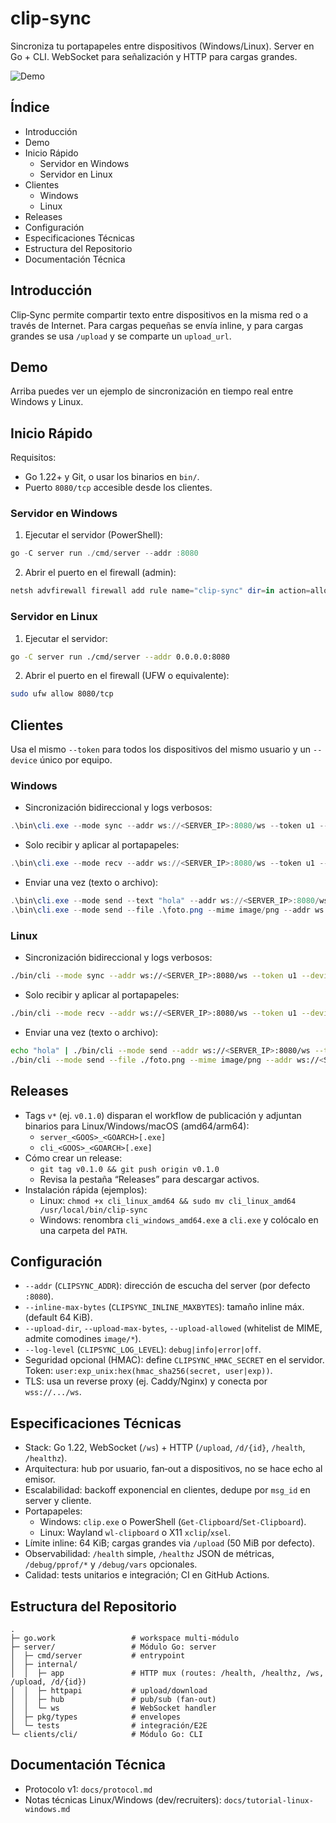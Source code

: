 # clip-sync

Sincroniza tu portapapeles entre dispositivos (Windows/Linux). Server en Go + CLI. WebSocket para señalización y HTTP para cargas grandes.

![Demo](demos/clip-sync-demo.gif)

## Índice
- Introducción
- Demo
- Inicio Rápido
  - Servidor en Windows
  - Servidor en Linux
- Clientes
  - Windows
  - Linux
- Releases
- Configuración
- Especificaciones Técnicas
- Estructura del Repositorio
- Documentación Técnica

## Introducción
Clip‑Sync permite compartir texto entre dispositivos en la misma red o a través de Internet. Para cargas pequeñas se envía inline, y para cargas grandes se usa `/upload` y se comparte un `upload_url`.

## Demo
Arriba puedes ver un ejemplo de sincronización en tiempo real entre Windows y Linux.

## Inicio Rápido

Requisitos:
- Go 1.22+ y Git, o usar los binarios en `bin/`.
- Puerto `8080/tcp` accesible desde los clientes.

### Servidor en Windows
1) Ejecutar el servidor (PowerShell):
```powershell
go -C server run ./cmd/server --addr :8080
```
2) Abrir el puerto en el firewall (admin):
```powershell
netsh advfirewall firewall add rule name="clip-sync" dir=in action=allow protocol=TCP localport=8080
```

### Servidor en Linux
1) Ejecutar el servidor:
```bash
go -C server run ./cmd/server --addr 0.0.0.0:8080
```
2) Abrir el puerto en el firewall (UFW o equivalente):
```bash
sudo ufw allow 8080/tcp
```

## Clientes
Usa el mismo `--token` para todos los dispositivos del mismo usuario y un `--device` único por equipo.

### Windows
- Sincronización bidireccional y logs verbosos:
```powershell
.\bin\cli.exe --mode sync --addr ws://<SERVER_IP>:8080/ws --token u1 --device W1 -v
```
- Solo recibir y aplicar al portapapeles:
```powershell
.\bin\cli.exe --mode recv --addr ws://<SERVER_IP>:8080/ws --token u1 --device W1 -v
```
- Enviar una vez (texto o archivo):
```powershell
.\bin\cli.exe --mode send --text "hola" --addr ws://<SERVER_IP>:8080/ws --token u1 --device W1
.\bin\cli.exe --mode send --file .\foto.png --mime image/png --addr ws://<SERVER_IP>:8080/ws --token u1 --device W1
```

### Linux
- Sincronización bidireccional y logs verbosos:
```bash
./bin/cli --mode sync --addr ws://<SERVER_IP>:8080/ws --token u1 --device L1 -v
```
- Solo recibir y aplicar al portapapeles:
```bash
./bin/cli --mode recv --addr ws://<SERVER_IP>:8080/ws --token u1 --device L1 -v
```
- Enviar una vez (texto o archivo):
```bash
echo "hola" | ./bin/cli --mode send --addr ws://<SERVER_IP>:8080/ws --token u1 --device L1
./bin/cli --mode send --file ./foto.png --mime image/png --addr ws://<SERVER_IP>:8080/ws --token u1 --device L1
```

## Releases
- Tags `v*` (ej. `v0.1.0`) disparan el workflow de publicación y adjuntan binarios para Linux/Windows/macOS (amd64/arm64):
  - `server_<GOOS>_<GOARCH>[.exe]`
  - `cli_<GOOS>_<GOARCH>[.exe]`
- Cómo crear un release:
  - `git tag v0.1.0 && git push origin v0.1.0`
  - Revisa la pestaña “Releases” para descargar activos.
- Instalación rápida (ejemplos):
  - Linux: `chmod +x cli_linux_amd64 && sudo mv cli_linux_amd64 /usr/local/bin/clip-sync`
  - Windows: renombra `cli_windows_amd64.exe` a `cli.exe` y colócalo en una carpeta del `PATH`.

## Configuración
- `--addr` (`CLIPSYNC_ADDR`): dirección de escucha del server (por defecto `:8080`).
- `--inline-max-bytes` (`CLIPSYNC_INLINE_MAXBYTES`): tamaño inline máx. (default 64 KiB).
- `--upload-dir`, `--upload-max-bytes`, `--upload-allowed` (whitelist de MIME, admite comodines `image/*`).
- `--log-level` (`CLIPSYNC_LOG_LEVEL`): `debug|info|error|off`.
- Seguridad opcional (HMAC): define `CLIPSYNC_HMAC_SECRET` en el servidor. Token: `user:exp_unix:hex(hmac_sha256(secret, user|exp))`.
- TLS: usa un reverse proxy (ej. Caddy/Nginx) y conecta por `wss://.../ws`.

## Especificaciones Técnicas
- Stack: Go 1.22, WebSocket (`/ws`) + HTTP (`/upload`, `/d/{id}`, `/health`, `/healthz`).
- Arquitectura: hub por usuario, fan‑out a dispositivos, no se hace echo al emisor.
- Escalabilidad: backoff exponencial en clientes, dedupe por `msg_id` en server y cliente.
- Portapapeles:
  - Windows: `clip.exe` o PowerShell (`Get-Clipboard`/`Set-Clipboard`).
  - Linux: Wayland `wl-clipboard` o X11 `xclip`/`xsel`.
- Límite inline: 64 KiB; cargas grandes via `/upload` (50 MiB por defecto).
- Observabilidad: `/health` simple, `/healthz` JSON de métricas, `/debug/pprof/*` y `/debug/vars` opcionales.
- Calidad: tests unitarios e integración; CI en GitHub Actions.

## Estructura del Repositorio
```
.
├─ go.work                 # workspace multi-módulo
├─ server/                 # Módulo Go: server
│  ├─ cmd/server           # entrypoint
│  ├─ internal/
│  │  ├─ app               # HTTP mux (routes: /health, /healthz, /ws, /upload, /d/{id})
│  │  ├─ httpapi           # upload/download
│  │  ├─ hub               # pub/sub (fan-out)
│  │  └─ ws                # WebSocket handler
│  ├─ pkg/types            # envelopes
│  └─ tests                # integración/E2E
└─ clients/cli/            # Módulo Go: CLI
```

## Documentación Técnica
- Protocolo v1: `docs/protocol.md`
- Notas técnicas Linux/Windows (dev/recruiters): `docs/tutorial-linux-windows.md`
